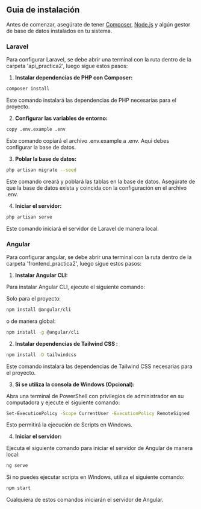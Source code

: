 ## Guia de instalación

Antes de comenzar, asegúrate de tener [Composer](https://getcomposer.org/), [Node.js](https://nodejs.org/en) y algún gestor de base de datos instalados en tu sistema.

### Laravel

Para configurar Laravel, se debe abrir una terminal con la ruta dentro de la carpeta 'api_practica2', luego sigue estos pasos:

1. **Instalar dependencias de PHP con Composer:**

```bash
composer install
```

Este comando instalará las dependencias de PHP necesarias para el proyecto.

2. **Configurar las variables de entorno:**

```bash
copy .env.example .env
```

Este comando copiará el archivo .env.example a .env. Aquí debes configurar la base de datos.

3. **Poblar la base de datos:**

```bash
php artisan migrate --seed
```

Este comando creará y poblará las tablas en la base de datos. Asegúrate de que la base de datos exista y coincida con la configuración en el archivo .env.

4. **Iniciar el servidor:**

```bash
php artisan serve
```

Este comando iniciará el servidor de Laravel de manera local.

### Angular

Para configurar angular, se debe abrir una terminal con la ruta dentro de la carpeta 'frontend_practica2', luego sigue estos pasos:

1. **Instalar Angular CLI:**

Para instalar Angular CLI, ejecute el siguiente comando:

Solo para el proyecto:

```bash
npm install @angular/cli
```

o de manera global:

```bash
npm install -g @angular/cli
```
2. **Instalar dependencias de Tailwind CSS :**

```bash
npm install -D tailwindcss
```

Este comando instalará las dependencias de Tailwind CSS necesarias para el proyecto.


3. **Si se utiliza la consola de Windows (Opcional):**

Abra una terminal de PowerShell con privilegios de administrador en su computadora y ejecute el siguiente comando:

```bash
Set-ExecutionPolicy -Scope CurrentUser -ExecutionPolicy RemoteSigned
```

Esto permitirá la ejecución de Scripts en Windows.

4. **Iniciar el servidor:**

Ejecuta el siguiente comando para iniciar el servidor de Angular de manera local:

```bash
ng serve
```

Si no puedes ejecutar scripts en Windows, utiliza el siguiente comando:

```bash
npm start
```

Cualquiera de estos comandos iniciarán el servidor de Angular.